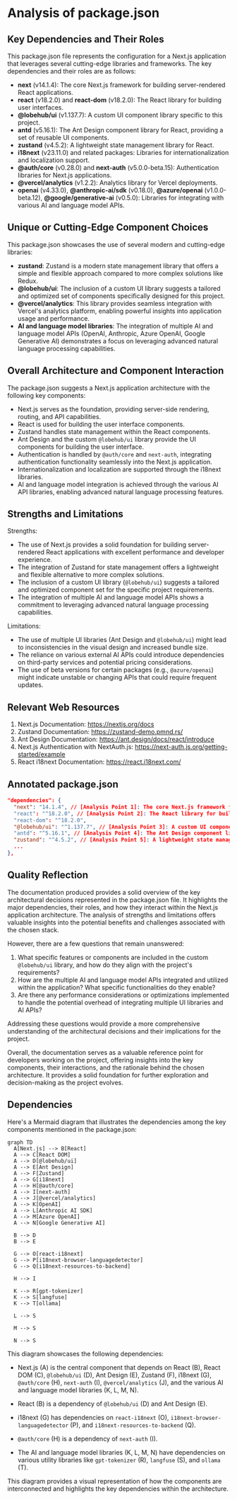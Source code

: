 # Analysis of package.json

## Key Dependencies and Their Roles

This package.json file represents the configuration for a Next.js application that leverages several cutting-edge libraries and frameworks. The key dependencies and their roles are as follows:

- **next** (v14.1.4): The core Next.js framework for building server-rendered React applications.
- **react** (v18.2.0) and **react-dom** (v18.2.0): The React library for building user interfaces.
- **@lobehub/ui** (v1.137.7): A custom UI component library specific to this project.
- **antd** (v5.16.1): The Ant Design component library for React, providing a set of reusable UI components.
- **zustand** (v4.5.2): A lightweight state management library for React.
- **i18next** (v23.11.0) and related packages: Libraries for internationalization and localization support.
- **@auth/core** (v0.28.0) and **next-auth** (v5.0.0-beta.15): Authentication libraries for Next.js applications.
- **@vercel/analytics** (v1.2.2): Analytics library for Vercel deployments.
- **openai** (v4.33.0), **@anthropic-ai/sdk** (v0.18.0), **@azure/openai** (v1.0.0-beta.12), **@google/generative-ai** (v0.5.0): Libraries for integrating with various AI and language model APIs.

## Unique or Cutting-Edge Component Choices

This package.json showcases the use of several modern and cutting-edge libraries:

- **zustand**: Zustand is a modern state management library that offers a simple and flexible approach compared to more complex solutions like Redux.
- **@lobehub/ui**: The inclusion of a custom UI library suggests a tailored and optimized set of components specifically designed for this project.
- **@vercel/analytics**: This library provides seamless integration with Vercel's analytics platform, enabling powerful insights into application usage and performance.
- **AI and language model libraries**: The integration of multiple AI and language model APIs (OpenAI, Anthropic, Azure OpenAI, Google Generative AI) demonstrates a focus on leveraging advanced natural language processing capabilities.

## Overall Architecture and Component Interaction

The package.json suggests a Next.js application architecture with the following key components:

- Next.js serves as the foundation, providing server-side rendering, routing, and API capabilities.
- React is used for building the user interface components.
- Zustand handles state management within the React components.
- Ant Design and the custom `@lobehub/ui` library provide the UI components for building the user interface.
- Authentication is handled by `@auth/core` and `next-auth`, integrating authentication functionality seamlessly into the Next.js application.
- Internationalization and localization are supported through the i18next libraries.
- AI and language model integration is achieved through the various AI API libraries, enabling advanced natural language processing features.

## Strengths and Limitations

Strengths:

- The use of Next.js provides a solid foundation for building server-rendered React applications with excellent performance and developer experience.
- The integration of Zustand for state management offers a lightweight and flexible alternative to more complex solutions.
- The inclusion of a custom UI library (`@lobehub/ui`) suggests a tailored and optimized component set for the specific project requirements.
- The integration of multiple AI and language model APIs shows a commitment to leveraging advanced natural language processing capabilities.

Limitations:

- The use of multiple UI libraries (Ant Design and `@lobehub/ui`) might lead to inconsistencies in the visual design and increased bundle size.
- The reliance on various external AI APIs could introduce dependencies on third-party services and potential pricing considerations.
- The use of beta versions for certain packages (e.g., `@azure/openai`) might indicate unstable or changing APIs that could require frequent updates.

## Relevant Web Resources

1. Next.js Documentation: <https://nextjs.org/docs>
2. Zustand Documentation: <https://zustand-demo.pmnd.rs/>
3. Ant Design Documentation: <https://ant.design/docs/react/introduce>
4. Next.js Authentication with NextAuth.js: <https://next-auth.js.org/getting-started/example>
5. React i18next Documentation: <https://react.i18next.com/>

## Annotated package.json

```json
"dependencies": {
  "next": "14.1.4", // [Analysis Point 1]: The core Next.js framework for building server-rendered React applications.
  "react": "^18.2.0", // [Analysis Point 2]: The React library for building user interfaces.
  "react-dom": "^18.2.0",
  "@lobehub/ui": "^1.137.7", // [Analysis Point 3]: A custom UI component library specific to this project.
  "antd": "^5.16.1", // [Analysis Point 4]: The Ant Design component library for React, providing a set of reusable UI components.
  "zustand": "^4.5.2", // [Analysis Point 5]: A lightweight state management library for React.
  ...
},
```

## Quality Reflection

The documentation produced provides a solid overview of the key architectural decisions represented in the package.json file. It highlights the major dependencies, their roles, and how they interact within the Next.js application architecture. The analysis of strengths and limitations offers valuable insights into the potential benefits and challenges associated with the chosen stack.

However, there are a few questions that remain unanswered:

1. What specific features or components are included in the custom `@lobehub/ui` library, and how do they align with the project's requirements?
2. How are the multiple AI and language model APIs integrated and utilized within the application? What specific functionalities do they enable?
3. Are there any performance considerations or optimizations implemented to handle the potential overhead of integrating multiple UI libraries and AI APIs?

Addressing these questions would provide a more comprehensive understanding of the architectural decisions and their implications for the project.

Overall, the documentation serves as a valuable reference point for developers working on the project, offering insights into the key components, their interactions, and the rationale behind the chosen architecture. It provides a solid foundation for further exploration and decision-making as the project evolves.

## Dependencies

Here's a Mermaid diagram that illustrates the dependencies among the key components mentioned in the package.json:

```mermaid
graph TD
  A[Next.js] --> B[React]
  A --> C[React DOM]
  A --> D[@lobehub/ui]
  A --> E[Ant Design]
  A --> F[Zustand]
  A --> G[i18next]
  A --> H[@auth/core]
  A --> I[next-auth]
  A --> J[@vercel/analytics]
  A --> K[OpenAI]
  A --> L[Anthropic AI SDK]
  A --> M[Azure OpenAI]
  A --> N[Google Generative AI]

  B --> D
  B --> E

  G --> O[react-i18next]
  G --> P[i18next-browser-languagedetector]
  G --> Q[i18next-resources-to-backend]

  H --> I

  K --> R[gpt-tokenizer]
  K --> S[langfuse]
  K --> T[ollama]

  L --> S

  M --> S

  N --> S
```

This diagram showcases the following dependencies:

- Next.js (A) is the central component that depends on React (B), React DOM (C), `@lobehub/ui` (D), Ant Design (E), Zustand (F), i18next (G), `@auth/core` (H), `next-auth` (I), `@vercel/analytics` (J), and the various AI and language model libraries (K, L, M, N).

- React (B) is a dependency of `@lobehub/ui` (D) and Ant Design (E).

- i18next (G) has dependencies on `react-i18next` (O), `i18next-browser-languagedetector` (P), and `i18next-resources-to-backend` (Q).

- `@auth/core` (H) is a dependency of `next-auth` (I).

- The AI and language model libraries (K, L, M, N) have dependencies on various utility libraries like `gpt-tokenizer` (R), `langfuse` (S), and `ollama` (T).

This diagram provides a visual representation of how the components are interconnected and highlights the key dependencies within the architecture.
